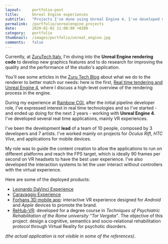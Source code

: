 ```yaml
---
layout:     portfolio-post
title:      Unreal Engine experiences
subtitle:   "Projects I've done using Unreal Engine 4. I've developed mainly VR experiences, focusing on graphics quality and performance to let the applications run on different platforms, from desktop to mobile devices (HTC Vive - Google Cardboard)."
permalink:  /portfolio/unrealengine_projects
date:       2020-01-02 11:00:00 +0100
category:   portfolio
thumbnail:  /images/portfolio/unreal_engine.jpg
comments:   false
---
```


Currently, at [ZuruTech Italy](https://zuru.tech/), I'm diving into the **Unreal Engine rendering code** to develop new graphics features and to do research for improving the quality and the performance of the studio's application.

You'll see some articles in the [Zuru Tech Blog](https://blog.zuru.tech/) about what we do to the renderer to better match our needs: here is the first, [Real time tendering and Unreal Engine 4](https://blog.zuru.tech/graphics/2020/04/23/renderinginue4), where I discuss a high-level overview of the rendering process in the engine.

During my experience at [Rainbow CGI](https://www.rbw-cgi.it/en/home/), after the initial pipeline developer role, I've expressed interest in real time technologies and so I've started - and ended up doing for the next 2 years - working with **Unreal Engine 4**. I've developed several real time applications, mainly VR experiences.

I've been the development **lead** of a team of 10 people, composed by 3 developers and 7 artists. I've worked mainly on projects for *Oculus Rift*, *HTC Vive*, and applications for mobile devices.

My role was to guide the content creation to allow the applications to run on different platforms and reach the FPS target, which is ideally 90 frames per second on VR headsets to have the best user experience. I've also developed the interaction systems to let the user interact without controllers with the virtual experience.

Here are some of the deployed products:

- [Leonardo DaVinci Experience](http://www.lavenaria.it/it/mostre/leonardo-genio-mito)
- [Caravaggio Experience](https://www.arteinworld.com/caravaggio-experience-a-torino-la-mostra-multimediale-delle-opere-del-merisi/)
- [Forhans 3D mobile app](https://play.google.com/store/apps/details?id=com.rainbowcgi.UragmeEng): interactive VR experience designed for *Android* and *Apple* devices to promote the brand.
- [ReHub-VR](https://www.idego.it/virtual-reality/rehub-vr/): developed for a degree course in *Techniques of Psychiatric Rehabilitation of the Rome university “Tor Vergata”*. The objective of this project: design a cognitive, semantics and socio-relational rehabilitation protocol through Virtual Reality for psychotic disorders.

*(the actual application is not visible in some of the references)*.